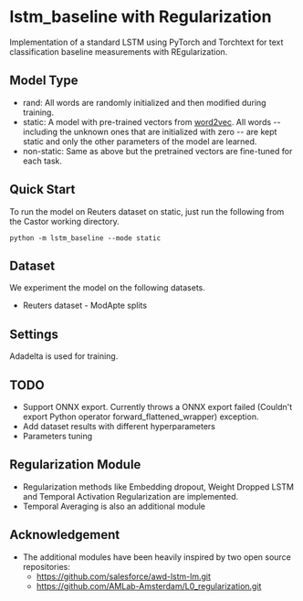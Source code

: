 # lstm_baseline with Regularization

Implementation of a standard LSTM using PyTorch and Torchtext for text classification baseline measurements with REgularization.

## Model Type

- rand: All words are randomly initialized and then modified during training.
- static: A model with pre-trained vectors from [word2vec](https://code.google.com/archive/p/word2vec/). All words -- including the unknown ones that are initialized with zero -- are kept static and only the other parameters of the model are learned.
- non-static: Same as above but the pretrained vectors are fine-tuned for each task.

## Quick Start

To run the model on Reuters dataset on static, just run the following from the Castor working directory.

```
python -m lstm_baseline --mode static
```

## Dataset

We experiment the model on the following datasets.

- Reuters dataset - ModApte splits

## Settings

Adadelta is used for training.

## TODO
- Support ONNX export. Currently throws a ONNX export failed (Couldn't export Python operator forward_flattened_wrapper) exception.
- Add dataset results with different hyperparameters
- Parameters tuning

## Regularization Module

- Regularization methods like Embedding dropout, Weight Dropped LSTM and Temporal Activation Regularization are implemented.
- Temporal Averaging is also an additional module

## Acknowledgement
- The additional modules have been heavily inspired by two open source repositories:
	- https://github.com/salesforce/awd-lstm-lm.git
	- https://github.com/AMLab-Amsterdam/L0_regularization.git
